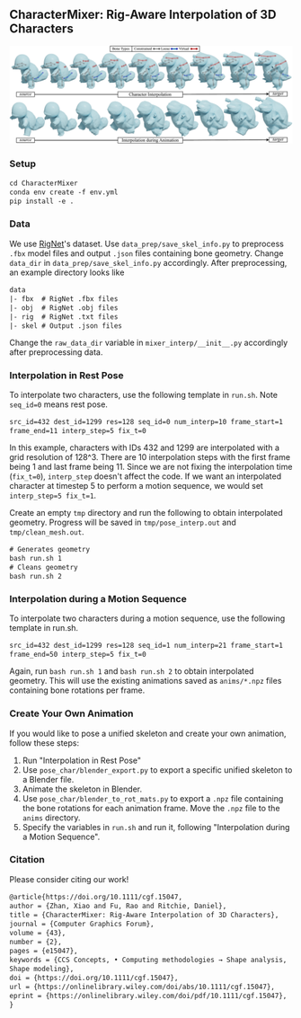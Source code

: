 ## CharacterMixer: Rig-Aware Interpolation of 3D Characters

![Teaser](teaser.png)

### Setup

```
cd CharacterMixer
conda env create -f env.yml
pip install -e .
```

### Data

We use [RigNet](https://github.com/zhan-xu/RigNet)'s dataset. Use `data_prep/save_skel_info.py` to preprocess `.fbx` model files and output `.json` files containing bone geometry. Change `data_dir` in `data_prep/save_skel_info.py` accordingly. After preprocessing, an example directory looks like
```
data
|- fbx  # RigNet .fbx files
|- obj  # RigNet .obj files
|- rig  # RigNet .txt files
|- skel # Output .json files
```
Change the `raw_data_dir` variable in `mixer_interp/__init__.py` accordingly after preprocessing data.

### Interpolation in Rest Pose

To interpolate two characters, use the following template in `run.sh`. Note `seq_id=0` means rest pose.
```
src_id=432 dest_id=1299 res=128 seq_id=0 num_interp=10 frame_start=1 frame_end=11 interp_step=5 fix_t=0
```
In this example, characters with IDs 432 and 1299 are interpolated with a grid resolution of 128^3. There are 10 interpolation steps with the first frame being 1 and last frame being 11. Since we are not fixing the interpolation time (`fix_t=0`), `interp_step` doesn't affect the code. If we want an interpolated character at timestep 5 to perform a motion sequence, we would set `interp_step=5 fix_t=1`.

Create an empty `tmp` directory and run the following to obtain interpolated geometry. Progress will be saved in `tmp/pose_interp.out` and `tmp/clean_mesh.out`.
```
# Generates geometry
bash run.sh 1
# Cleans geometry
bash run.sh 2
```

### Interpolation during a Motion Sequence

To interpolate two characters during a motion sequence, use the following template in run.sh.
```
src_id=432 dest_id=1299 res=128 seq_id=1 num_interp=21 frame_start=1 frame_end=50 interp_step=5 fix_t=0
```
Again, run `bash run.sh 1` and `bash run.sh 2` to obtain interpolated geometry. This will use the existing animations saved as `anims/*.npz` files containing bone rotations per frame.

### Create Your Own Animation

If you would like to pose a unified skeleton and create your own animation, follow these steps:

1. Run "Interpolation in Rest Pose"
2. Use `pose_char/blender_export.py` to export a specific unified skeleton to a Blender file.
3. Animate the skeleton in Blender.
4. Use `pose_char/blender_to_rot_mats.py` to export a `.npz` file containing the bone rotations for each animation frame. Move the `.npz` file to the `anims` directory.
5. Specify the variables in `run.sh` and run it, following "Interpolation during a Motion Sequence".

### Citation

Please consider citing our work! 

```
@article{https://doi.org/10.1111/cgf.15047,
author = {Zhan, Xiao and Fu, Rao and Ritchie, Daniel},
title = {CharacterMixer: Rig-Aware Interpolation of 3D Characters},
journal = {Computer Graphics Forum},
volume = {43},
number = {2},
pages = {e15047},
keywords = {CCS Concepts, • Computing methodologies → Shape analysis, Shape modeling},
doi = {https://doi.org/10.1111/cgf.15047},
url = {https://onlinelibrary.wiley.com/doi/abs/10.1111/cgf.15047},
eprint = {https://onlinelibrary.wiley.com/doi/pdf/10.1111/cgf.15047},
}
```